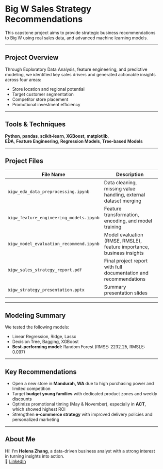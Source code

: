 # Big W Sales Strategy Recommendations

This capstone project aims to provide strategic business recommendations to Big W using real sales data, and advanced machine learning models.

---

## Project Overview

Through Exploratory Data Analysis, feature engineering, and predictive modeling, we identified key sales drivers and generated actionable insights across four areas:

- Store location and regional potential
- Target customer segmentation
- Competitor store placement
- Promotional investment efficiency

---

## Tools & Techniques

**Python**, **pandas**, **scikit-learn**, **XGBoost**, **matplotlib**,  
**EDA**, **Feature Engineering**, **Regression Models**, **Tree-based Models**

---

## Project Files

| File Name | Description |
|----------|-------------|
| `bigw_eda_data_preprocessing.ipynb` | Data cleaning, missing value handling, external dataset merging |
| `bigw_feature_engineering_models.ipynb` | Feature transformation, encoding, and model training |
| `bigw_model_evaluation_recommend.ipynb` | Model evaluation (RMSE, RMSLE), feature importance, business insights |
| `bigw_sales_strategy_report.pdf` | Final project report with full documentation and recommendations |
| `bigw_strategy_presentation.pptx` | Summary presentation slides |

---

## Modeling Summary

We tested the following models:
- Linear Regression, Ridge, Lasso
- Decision Tree, Bagging, XGBoost
- **Best-performing model:** Random Forest (RMSE: 2232.25, RMSLE: 0.097)

---

## Key Recommendations

- Open a new store in **Mandurah, WA** due to high purchasing power and limited competition  
- Target **budget young families** with dedicated product zones and weekly discounts  
- Optimize promotional timing (May & November), especially in **ACT**, which showed highest ROI  
- Strengthen **e-commerce strategy** with improved delivery policies and personalized marketing

---

## About Me

Hi! I'm **Helena Zhang**, a data-driven business analyst with a strong interest in turning insights into action.  
🔗 [LinkedIn](https://www.linkedin.com/in/helena-zhang-au) 

